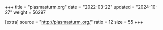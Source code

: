 +++
title = "plasmasturm.org"
date = "2022-03-22"
updated = "2024-10-27"
weight = 56297

[extra]
source = "http://plasmasturm.org/"
ratio = 12
size = 55
+++
